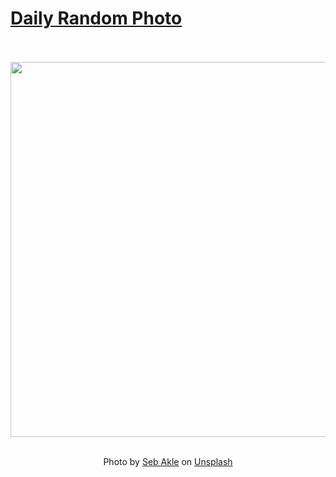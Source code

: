 # [Daily Random Photo](https://www.dailyrandomphoto.com/)

<div align="center">
  <br>
  <br>
  <a href="https://www.dailyrandomphoto.com/p/2020/2020-08-08/"><img src="https://images.unsplash.com/photo-1596431768171-718e9ace3c98?ixlib=rb-1.2.1&q=80&fm=jpg&crop=entropy&cs=tinysrgb&w=1080&fit=max&ixid=eyJhcHBfaWQiOjc3NTA4fQ" width="600px"></a>
  <br>
  <br>
  <p class="has-text-grey">Photo by <a href="https://unsplash.com/@seb_akle?utm_source=Daily%20Random%20Photo&amp;utm_medium=referral" target="_blank" rel="noopener noreferrer">Seb Akle</a> on <a href="https://unsplash.com/photos/cIzbpiAPPTA?utm_source=Daily%20Random%20Photo&amp;utm_medium=referral" target="_blank" rel="noopener noreferrer">Unsplash</a></p>
</div>
